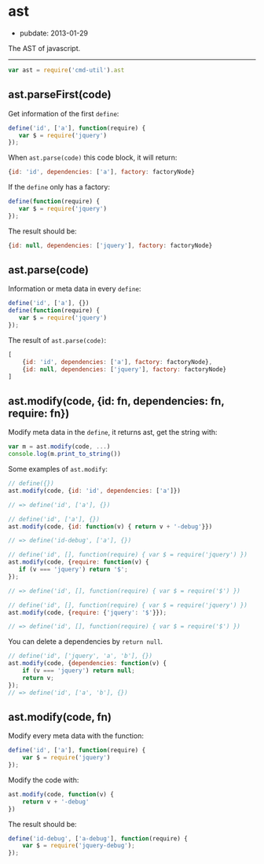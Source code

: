 # ast

- pubdate: 2013-01-29

The AST of javascript.

-----

```js
var ast = require('cmd-util').ast
```

## ast.parseFirst(code)

Get information of the first `define`:

```js
define('id', ['a'], function(require) {
   var $ = require('jquery')
});
```

When `ast.parse(code)` this code block, it will return:

```js
{id: 'id', dependencies: ['a'], factory: factoryNode}
```

If the `define` only has a factory:

```js
define(function(require) {
   var $ = require('jquery')
});
```

The result should be:

```js
{id: null, dependencies: ['jquery'], factory: factoryNode}
```


## ast.parse(code)

Information or meta data in every `define`:

```js
define('id', ['a'], {})
define(function(require) {
   var $ = require('jquery')
});
```

The result of `ast.parse(code)`:

```js
[
    {id: 'id', dependencies: ['a'], factory: factoryNode},
    {id: null, dependencies: ['jquery'], factory: factoryNode}
]
```

## ast.modify(code, {id: fn, dependencies: fn, require: fn})

Modify meta data in the `define`, it returns ast, get the string with:

```js
var m = ast.modify(code, ...)
console.log(m.print_to_string())
```

Some examples of `ast.modify`:

```js
// define({})
ast.modify(code, {id: 'id', dependencies: ['a']})

// => define('id', ['a'], {})
```

```js
// define('id', ['a'], {})
ast.modify(code, {id: function(v) { return v + '-debug'}})

// => define('id-debug', ['a'], {})
```

```js
// define('id', [], function(require) { var $ = require('jquery') })
ast.modify(code, {require: function(v) {
   if (v === 'jquery') return '$';
});

// => define('id', [], function(require) { var $ = require('$') })
```

```js
// define('id', [], function(require) { var $ = require('jquery') })
ast.modify(code, {require: {'jquery': '$'}});

// => define('id', [], function(require) { var $ = require('$') })
```

You can delete a dependencies by `return null`.

```js
// define('id', ['jquery', 'a', 'b'], {})
ast.modify(code, {dependencies: function(v) {
    if (v === 'jquery') return null;
    return v;
});
// => define('id', ['a', 'b'], {})
```

## ast.modify(code, fn)

Modify every meta data with the function:

```js
define('id', ['a'], function(require) {
    var $ = require('jquery')
});
```

Modify the code with:

```js
ast.modify(code, function(v) {
    return v + '-debug'
})
```

The result should be:

```js
define('id-debug', ['a-debug'], function(require) {
    var $ = require('jquery-debug');
});
```
